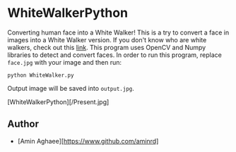 # WhiteWalkerPython
Converting human face into a White Walker!
This is a try to convert a face in images into a White Walker version. If you don't know who are white walkers, check out this [link](https://en.wikipedia.org/wiki/White_Walker). This program uses OpenCV and Numpy libraries to detect and convert faces.
In order to run this program, replace `face.jpg` with your image and then run: 

```{r, engine='bash', count_lines}
python WhiteWalker.py
```
Output image will be saved into `output.jpg`. 

[WhiteWalkerPython][/Present.jpg]

## Author
* [Amin Aghaee][https://www.github.com/aminrd]
